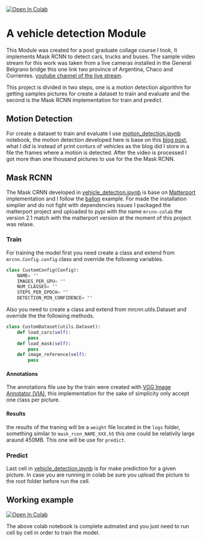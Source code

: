 <a href="https://colab.research.google.com/github/martinezger/vehicle-detection-rcnn/blob/main/vehicle_detection.ipynb" target="_parent"><img src="https://colab.research.google.com/assets/colab-badge.svg" alt="Open In Colab"/></a>

# A vehicle detection Module
This Module was created for a post graduate collage course I took, It implements Mask RCNN to detect cars, trucks and buses. The 
sample video stream for this work was taken from a live cameras installed in the General Belgrano bridge this one link two province 
of Argentina, Chaco and Corrientes. [youtube channel of the live stream](https://www.youtube.com/watch?v=3FOSfwx2DEg).

This project is divided in two steps, one is a motion detection algorithm for getting samples pictures for create a dataset 
to train and evaluate and the second is the Mask RCNN implementation for train and predict.

## Motion Detection
For create a dataset to train and evaluate I use [motion_detection.ipynb](motion_detection.ipynb) notebook, the motion detection
developed here is base on this [blog post](https://www.analyticsvidhya.com/blog/2020/04/vehicle-detection-opencv-python/),
 what I did is instead of print conturs of vehicles as the blog did I store in a file the frames where a motion is detected.
After the video is processed I got more than one thousand pictures to use for the the Mask RCNN.

## Mask RCNN

The Mask CRNN developed in [vehicle_detection.ipynb](vehicle_detection.ipynb) is base on [Matterport](https://github.com/matterport/Mask_RCNN)
implementation and I follow the [ballon](https://github.com/matterport/Mask_RCNN/tree/master/samples/balloon) example. 
For made the installation simplier and do not fight with dependencies issues I packaged the matterport project and uploaded to 
pypi with the name `mrcnn-colab` the version 2.1 match with the matterport version at the moment of this project was relase.
### Train
For training the model first you need create a class and extend from `mrcnn.Config.config` class and override the following variables.
```python
class CustomConfig(Config):
    NAME= ""
    IMAGES_PER_GPU= ""
    NUM_CLASSES= ""
    STEPS_PER_EPOCH= ""
    DETECTION_MIN_CONFIDENCE= ""
```
Also you need to create a class and extend from mrcnn.utils.Dataset and override the the following methods.
```python
class CustomDataset(utils.Dataset):
    def load_cars(self):
        pass
    def load_mask(self):
        pass
    def image_reference(self):
        pass
```

#### Annotations
The annotations file use by the train were created with [VGG Image Annotator (VIA)](https://www.robots.ox.ac.uk/~vgg/software/via/),
this implementation for the sake of simplicity only accept one class per picture.

#### Results
the results of the traning will be a `weight` file located in the `logs` folder, something similar to `mask_rcnn_NAME_XXX.h5`
this one could be relativily large araund 450MB. This one will be use for `predict`.  

### Predict
Last cell in [vehicle_detection.ipynb](vehicle_detection.ipynb) is for make prediction for a given picture. In case you 
are running in colab be sure you upload the picture to the root folder before run the cell.

## Working example
<a href="https://colab.research.google.com/github/martinezger/vehicle-detection-rcnn/blob/main/vehicle_detection.ipynb" target="_parent"><img src="https://colab.research.google.com/assets/colab-badge.svg" alt="Open In Colab"/></a>

The above colab notebook is complete autmated and you just need to run cell by cell in order to train the model.

